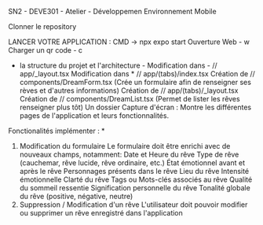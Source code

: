 SN2 - DEVE301 - Atelier - Développemen Environnement Mobile

Clonner le repository 

 LANCER VOTRE APPLICATION : CMD -> npx expo start
 Ouverture Web - w
 Charger un qr code - c

 -  la structure du projet et l'architecture  -
Modification dans - // app/_layout.tsx
Modification dans * // app/(tabs)/index.tsx
Création de // components/DreamForm.tsx (Crée un formulaire afin de renseigner ses rèves et d'autres informations)
Création de  // app/(tabs)/_layout.tsx
Création de  // components/DreamList.tsx (Permet de lister les rêves renseigner plus tôt)
Un dossier Capture d'écran : Montre les différentes pages de l'application et leurs fonctionnalités.

Fonctionalités implémenter : *
1. Modification du formulaire
 Le formulaire doit être enrichi avec de nouveaux champs, notamment:
 Date et Heure du rêve
 Type de rêve (cauchemar, rêve lucide, rêve ordinaire, etc.)
 État émotionnel avant et après le rêve
 Personnages présents dans le rêve
 Lieu du rêve
 Intensité émotionnelle
 Clarté du rêve
 Tags ou Mots-clés associés au rêve
 Qualité du sommeil ressentie
 Signification personnelle du rêve
 Tonalité globale du rêve (positive, négative, neutre)
2. Suppression / Modification d'un rêve
 L'utilisateur doit pouvoir modifier ou supprimer un rêve enregistré dans l'application

